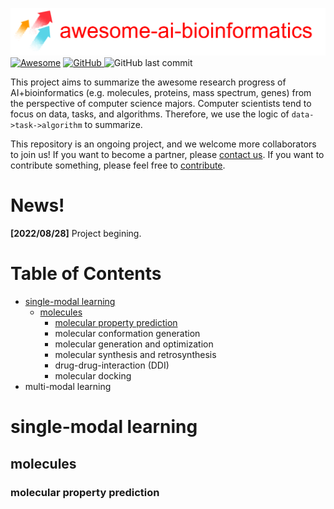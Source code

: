 ![image](asset/logo.png)
[![Awesome](https://cdn.rawgit.com/sindresorhus/awesome/d7305f38d29fed78fa85652e3a63e154dd8e8829/media/badge.svg)](https://github.com/HongxinXiang/awesome-ai-bioinformatics)
<a href="https://github.com/HongxinXiang/awesome-ai-bioinformatics/blob/master/LICENSE">
    <img alt="GitHub" src="https://img.shields.io/github/license/HongxinXiang/awesome-ai-bioinformatics?style=flat-square">
</a>
<img alt="GitHub last commit" src="https://img.shields.io/github/last-commit/HongxinXiang/awesome-ai-bioinformatics?style=flat-square">


This project aims to summarize the awesome research progress of AI+bioinformatics (e.g. molecules, proteins, mass spectrum, genes) from the perspective of computer science majors. Computer scientists tend to focus on data, tasks, and algorithms. Therefore, we use the logic of `data->task->algorithm` to summarize. 



This repository is an ongoing project, and we welcome more collaborators to join us! If you want to become a partner, please [contact us](mailto:xianghx21@gmail.com). If you want to contribute something, please feel free to [contribute](https://github.com/HongxinXiang/awesome-ai-bioinformatics/blob/master/CONTRIBUTE.md).



# News!

**[2022/08/28]** Project begining.



# Table of Contents

- [single-modal learning](#single-modal-learning)
  - [molecules](#molecules)
    - [molecular property prediction](#molecular-property-prediction)
    - molecular conformation generation
    - molecular generation and optimization
    - molecular synthesis and retrosynthesis
    - drug-drug-interaction (DDI)
    - molecular docking
- multi-modal learning



# single-modal learning

## molecules

### molecular property prediction